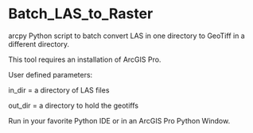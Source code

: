# Batch_LAS_to_Raster
arcpy Python script to batch convert LAS in one directory to GeoTiff in a different directory.

This tool requires an installation of ArcGIS Pro.

User defined parameters:

  in_dir = a directory of LAS files
  
  out_dir = a directory to hold the geotiffs
  
  
Run in your favorite Python IDE or in an ArcGIS Pro Python Window.
